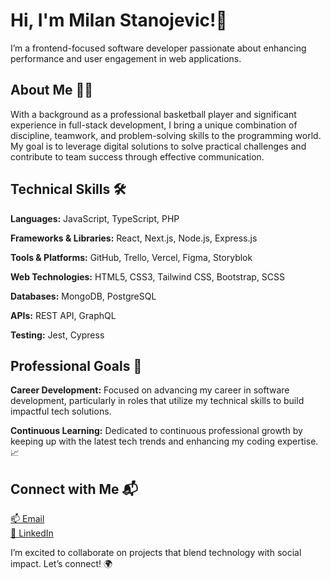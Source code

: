 # Hi, I'm Milan Stanojevic!👋

I’m a frontend-focused software developer passionate about enhancing performance and user engagement in web applications.

## About Me 🧑‍💻
With a background as a professional basketball player and significant experience in full-stack development, I bring a unique combination of discipline, teamwork, and problem-solving skills to the programming world. 
My goal is to leverage digital solutions to solve practical challenges and contribute to team success through effective communication.

## Technical Skills 🛠️
**Languages:** JavaScript, TypeScript, PHP

**Frameworks & Libraries:** React, Next.js, Node.js, Express.js

**Tools & Platforms:** GitHub, Trello, Vercel, Figma, Storyblok

**Web Technologies:** HTML5, CSS3, Tailwind CSS, Bootstrap, SCSS

**Databases:** MongoDB, PostgreSQL

**APIs:** REST API, GraphQL

**Testing:** Jest, Cypress

## Professional Goals 🚀
**Career Development:** Focused on advancing my career in software development, particularly in roles that utilize my technical skills to build impactful tech solutions.

**Continuous Learning:** Dedicated to continuous professional growth by keeping up with the latest tech trends and enhancing my coding expertise. 📈

## Connect with Me 📬 
[📫 Email](mailto:stanojevicmilan17@yahoo.com)  
[🔗 LinkedIn](https://www.linkedin.com/in/milan-stanojevic-b728461a6)  

I’m excited to collaborate on projects that blend technology with social impact. Let’s connect! 🌍
